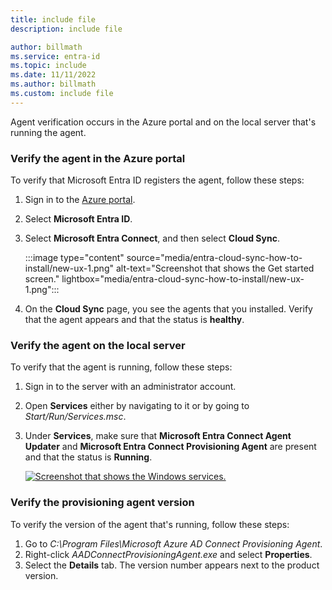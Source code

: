 ```yaml
---
title: include file
description: include file

author: billmath
ms.service: entra-id
ms.topic: include
ms.date: 11/11/2022
ms.author: billmath
ms.custom: include file
---
```


Agent verification occurs in the Azure portal and on the local server that's running the agent.

### Verify the agent in the Azure portal

To verify that Microsoft Entra ID registers the agent, follow these steps:

1. Sign in to the [Azure portal](https://portal.azure.com).
1. Select **Microsoft Entra ID**.
1. Select **Microsoft Entra Connect**, and then select **Cloud Sync**.

    :::image type="content" source="media/entra-cloud-sync-how-to-install/new-ux-1.png" alt-text="Screenshot that shows the Get started screen." lightbox="media/entra-cloud-sync-how-to-install/new-ux-1.png":::

1. On the **Cloud Sync** page, you see the agents that you installed. Verify that the agent appears and that the status is **healthy**.

### Verify the agent on the local server

To verify that the agent is running, follow these steps:

1. Sign in to the server with an administrator account.
1. Open **Services** either by navigating to it or by going to *Start/Run/Services.msc*.
1. Under **Services**, make sure that **Microsoft Entra Connect Agent Updater** and **Microsoft Entra Connect Provisioning Agent** are present and that the status is **Running**.

    [![Screenshot that shows the Windows services.](./media/entra-cloud-sync-how-to-verify-installation/windows-services.png)](./media/entra-cloud-sync-how-to-verify-installation/windows-services.png#lightbox)

### Verify the provisioning agent version

To verify the version of the agent that's running, follow these steps:

1. Go to *C:\Program Files\Microsoft Azure AD Connect Provisioning Agent*.
1. Right-click *AADConnectProvisioningAgent.exe* and select **Properties**.
1. Select the **Details** tab. The version number appears next to the product version.
